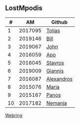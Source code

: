 LostMpodis
----------

| # | AM | Github | 
| -- | -- | -- |
| 1 | 2017095 | [Tolias](https://github.com/p17anto2) |
| 2 | 2019146 | [Bill](https://github.com/p19poly1) |
| 3 | 2019067 | [John](https://github.com/john7665) |
| 4 | 2016059 | [Apo](https://github.com/ApoLaz) |
| 5 | 2016045 | [Stavros](https://github.com/Stavros16) |
| 6 | 2019009 | [Giannis](https://github.com/giannisbarlas1) |
| 7 | 2016087 | [Alexandros](https://github.com/p16z) |
| 8 | 2015076 | [Maria](https://github.com/Mariadar97) |
| 9 | 2015167 | [Panos](https://github.com/panosath) |
| 10 | 2017182 | [Nemanja](https://github.com/IonianIronist) |

[Webring](https://lostmpodis.github.io/webring/)

